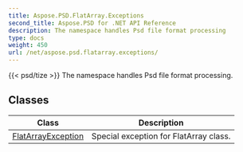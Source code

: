 ```yaml
---
title: Aspose.PSD.FlatArray.Exceptions
second_title: Aspose.PSD for .NET API Reference
description: The namespace handles Psd file format processing
type: docs
weight: 450
url: /net/aspose.psd.flatarray.exceptions/
---
```

{{< psd/tize >}}
The namespace handles Psd file format processing.

## Classes

| Class | Description |
| --- | --- |
| [FlatArrayException](./flatarrayexception/) | Special exception for FlatArray class. |


